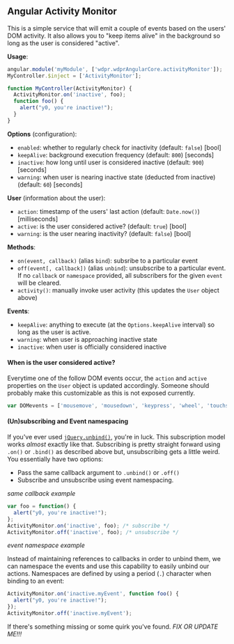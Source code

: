 ## Angular Activity Monitor
This is a simple service that will emit a couple of events based on the users' DOM activity. It also allows you to "keep items alive" in the background so long as the user is considered "active".

**Usage**:
```js
angular.module('myModule', ['wdpr.wdprAngularCore.activityMonitor']);
MyController.$inject = ['ActivityMonitor'];

function MyController(ActivityMonitor) {
  ActivityMonitor.on('inactive', foo);
  function foo() {
    alert("y0, you're inactive!");
  }
}
```

**Options** (configuration):
 - `enabled`: whether to regularly check for inactivity (default: `false`) [bool]
 - `keepAlive`: background execution frequency (default: `800`) [seconds]
 - `inactive`: how long until user is considered inactive (default: `900`) [seconds]
 - `warning`: when user is nearing inactive state (deducted from inactive) (default: `60`) [seconds]

**User** (information about the user):
 - `action`: timestamp of the users' last action (default: `Date.now()`) [milliseconds]
 - `active`: is the user considered active? (default: `true`) [bool]
 - `warning`: is the user nearing inactivity? (default: `false`) [bool]

**Methods**:
 - `on(event, callback)` (alias `bind`): subsribe to a particular event
 - `off(event[, callback])` (alias `unbind`): unsubscribe to a particular event. If no `callback` or `namespace` provided, all subscribers for the given `event` will be cleared.
 - `activity()`: manually invoke user activity (this updates the `User` object above)

**Events**:
 - `keepAlive`: anything to execute (at the `Options.keepAlive` interval) so long as the user is active.
 - `warning`: when user is approaching inactive state
 - `inactive`: when user is officially considered inactive

#### When is the user considered active?
Everytime one of the follow DOM events occur, the `action` and `active` properties on the `User` object is updated accordingly. Someone should probably make this customizable as this is not exposed currently.
```js
var DOMevents = ['mousemove', 'mousedown', 'keypress', 'wheel', 'touchstart', 'scroll'];
```

#### (Un)subscribing and Event namespacing
If you've ever used [`jQuery.unbind()`](http://api.jquery.com/unbind/), you're in luck. This subscription model works _almost_ exactly like that. Subscribing is pretty straight forward using `.on()` or `.bind()` as described above but, unsubscribing gets a little weird. You essentially have two options:
 - Pass the same callback argument to `.unbind()` or `.off()`
 - Subscribe and unsubscribe using event namespacing.

_same callback example_
```js
var foo = function() {
  alert("y0, you're inactive!");
};
ActivityMonitor.on('inactive', foo); /* subscribe */
ActivityMonitor.off('inactive', foo); /* unsubscribe */
```

_event namespace example_

Instead of maintaining references to callbacks in order to unbind them, we can namespace the events and use this capability to easily unbind our actions. Namespaces are defined by using a period (`.`) character when binding to an event:
```js
ActivityMonitor.on('inactive.myEvent', function foo() {
  alert("y0, you're inactive!");
});
ActivityMonitor.off('inactive.myEvent');
```

If there's something missing or some quirk you've found. _FIX OR UPDATE ME!!!_
